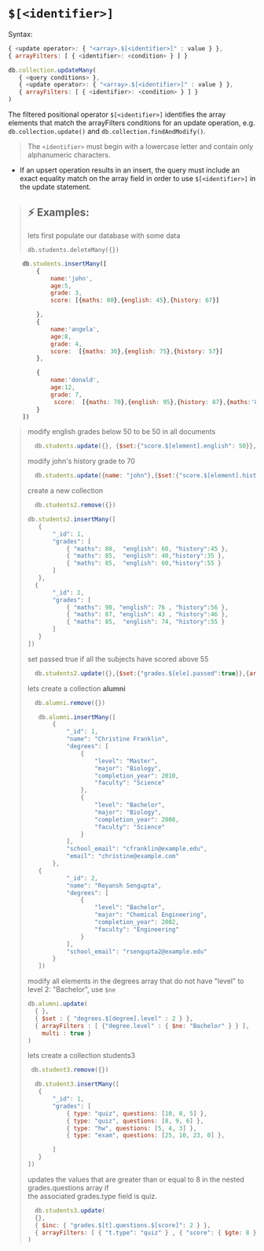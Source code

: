 # `$[<identifier>]`

Syntax:

```js
{ <update operator>: { "<array>.$[<identifier>]" : value } },
{ arrayFilters: [ { <identifier>: <condition> } ] }
```

```js
db.collection.updateMany(
   { <query conditions> },
   { <update operator>: { "<array>.$[<identifier>]" : value } },
   { arrayFilters: [ { <identifier>: <condition> } ] }
)
```

The filtered positional operator `$[<identifier>]` identifies the array elements that match the arrayFilters conditions for an update operation,
e.g. `db.collection.update()` and `db.collection.findAndModify()`.

> The `<identifier>` must begin with a lowercase letter and contain only alphanumeric characters.

- If an upsert operation results in an insert, the query must include an exact equality match on the array field in order to use `$[<identifier>]` in the update statement.

> ## :zap: Examples:
> lets first populate our database with some data
>
> ``` db.students.deleteMany({}) ```

```js
    db.students.insertMany([
        {
            name:'john',
            age:5,
            grade: 3,
            score: [{maths: 80},{english: 45},{history: 67}]

        },
        {
            name:'angela',
            age:8,
            grade: 4,
            score:  [{maths: 30},{english: 75},{history: 57}]
        },

        {
            name:'donald',
            age:12,
            grade: 7,
             score:  [{maths: 70},{english: 95},{history: 87},{maths:'80'},{english:78}]
        }
    ])
```
>
> modify  english grades below 50 to be 50 in all documents
>
> ```js
>   db.students.update({}, {$set:{"score.$[element].english": 50}},{arrayFilters:[{"element.english":{$lt:50}}],multi:true})
> ```
>
>
> modify john's history grade to 70
>
> ```js
>   db.students.update({name: "john"},{$set:{"score.$[element].history":70}},{arrayFilters:[{"element.history":67}]})
> ```
>
> create a new collection
>
> ```js
>   db.students2.remove({})
> ```
>
> ```js
> db.students2.insertMany([
>    {
>        "_id": 1,
>        "grades": [
>            { "maths": 80,  "english": 60, "history":45 },
>            { "maths": 85,  "english": 40,"history":35 },
>            { "maths": 85,  "english": 60,"history":55 }
>        ]
>    },
>   {
>        "_id": 2,
>        "grades": [
>            { "maths": 90, "english": 76 , "history":56 },
>            { "maths": 87, "english": 43 , "history":46 },
>            { "maths": 85,  "english": 74, "history":55 }
>        ]
>    }
>])
>
> ```
>
> set passed true if all the subjects have scored above 55
>
> ```js
>   db.students2.update({},{$set:{"grades.$[ele].passed":true}},{arrayFilters:[{"ele.maths":{$gt:55},"ele.english":{$gt:55},"ele.history":{$gt:55}}],multi:true})
> ```
>
> lets create a collection **alumni**
>
> ```js
>   db.alumni.remove({})
> ```
>
>```js
>    db.alumni.insertMany([
>        {
>            "_id": 1,
>            "name": "Christine Franklin",
>            "degrees": [
>                {
>                    "level": "Master",
>                    "major": "Biology",
>                    "completion_year": 2010,
>                    "faculty": "Science"
>                },
>                {
>                    "level": "Bachelor",
>                    "major": "Biology",
>                    "completion_year": 2008,
>                    "faculty": "Science"
>                }
>            ],
>            "school_email": "cfranklin@example.edu",
>            "email": "christine@example.com"
>        },
>    {
>            "_id": 2,
>            "name": "Reyansh Sengupta",
>            "degrees": [
>                {
>                    "level": "Bachelor",
>                    "major": "Chemical Engineering",
>                    "completion_year": 2002,
>                    "faculty": "Engineering"
>                }
>            ],
>            "school_email": "rsengupta2@example.edu"
>        }
>    ])
>```
>
> modify all elements in the degrees array that do not have "level" to level 2: "Bachelor", use `$ne`
>
> ```js
> db.alumni.update(
>   { },
>   { $set : { "degrees.$[degree].level" : 2 } },
>   { arrayFilters : [ {"degree.level" : { $ne: "Bachelor" } } ],
>     multi : true }
>)
> ```
>
> lets create a collection students3
>
>```js
>  db.student3.remove({})
>```
>
> ```js
>   db.student3.insertMany([
>    {
>        "_id": 1,
>        "grades": [
>            { type: "quiz", questions: [10, 8, 5] },
>            { type: "quiz", questions: [8, 9, 6] },
>            { type: "hw", questions: [5, 4, 3] },
>            { type: "exam", questions: [25, 10, 23, 0] },
>
>        ]
>    }
>])
>```
>
> updates the values that are greater than or equal to 8 in the nested grades.questions array if  
> the associated grades.type field is quiz.
>
> ```js
>   db.students3.update(
>   {},
>   { $inc: { "grades.$[t].questions.$[score]": 2 } },
>   { arrayFilters: [ { "t.type": "quiz" } , { "score": { $gte: 8 } } ], multi: true}
>)
> ```
